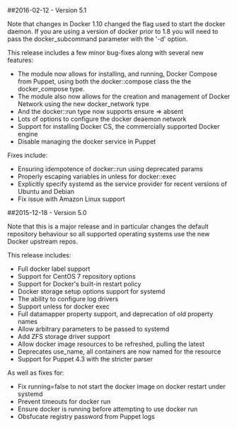 ##2016-02-12 - Version 5.1

Note that changes in Docker 1.10 changed the flag used to start the
docker daemon. If you are using a version of docker prior to 1.8 you
will need to pass the docker_subcommand parameter with the '-d' option.


This release includes a few minor bug-fixes along with several new features:

* The module now allows for installing, and running, Docker Compose from
  Puppet, using both the docker::compose class the the docker_compose
  type.
* The module also now allows for the creation and management of Docker
  Network using the new docker_network type
* And the docker::run type now supports ensure => absent
* Lots of options to configure the docker deaemon network
* Support for installing Docker CS, the commercially supported Docker
  engine
* Disable managing the docker service in Puppet

Fixes include:

* Ensuring idempotence of docker::run using deprecated params
* Properly escaping variables in unless for docker::exec
* Explicitly specify systemd as the service provider for recent versions
  of Ubuntu and Debian
* Fix issue with Amazon Linux support

##2015-12-18 - Version 5.0

Note that this is a major release and in particular changes the default
repository behaviour so all supported operating systems use the new
Docker upstream repos.

This release includes:

* Full docker label support
* Support for CentOS 7 repository options
* Support for Docker's built-in restart policy
* Docker storage setup options support for systemd
* The ability to configure log drivers
* Support unless for docker exec
* Full datamapper property support, and deprecation of old property
  names
* Allow arbitrary parameters to be passed to systemd
* Add ZFS storage driver support
* Allow docker image resources to be refreshed, pulling the latest
* Deprecates use_name, all containers are now named for the resource
* Support for Puppet 4.3 with the stricter parser


As well as fixes for:

* Fix running=false to not start the docker image on docker restart
  under systemd
* Prevent timeouts for docker run
* Ensure docker is running before attempting to use docker run
* Obsfucate registry password from Puppet logs
